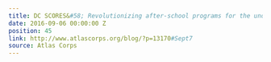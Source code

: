 ```yaml
---
title: DC SCORES&#58; Revolutionizing after-school programs for the underserved
date: 2016-09-06 00:00:00 Z
position: 45
link: http://www.atlascorps.org/blog/?p=13170#Sept7
source: Atlas Corps
---
```


